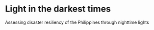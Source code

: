 # Light in the darkest times
 Assessing disaster resiliency of the Philippines through nighttime lights
